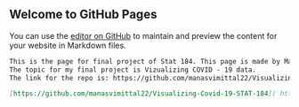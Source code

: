## Welcome to GitHub Pages

You can use the [editor on GitHub](https://github.com/manasvimittal22/Visualizing-Covid-19-STAT-184/edit/gh-pages/index.md) to maintain and preview the content for your website in Markdown files.

```markdown
This is the page for final project of Stat 184. This page is made by Manasvi Mittal.
The topic for my final project is Vizualizing COVID - 19 data.
The link for the repo is: https://github.com/manasvimittal22/Visualizing-Covid-19-STAT-184

[https://github.com/manasvimittal22/Visualizing-Covid-19-STAT-184]( https://github.com/manasvimittal22/Visualizing-Covid-19-STAT-184)
```
